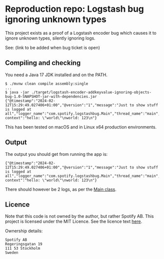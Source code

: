 # Reproduction repo: Logstash bug ignoring unknown types

This project exists as a proof of a Logstash encoder bug which causes it to ignore unknown types, silently ignoring logs.

See: (link to be added when bug ticket is open)

## Compiling and checking

You need a Java 17 JDK installed and on the PATH.

```shell
$ ./mvnw clean compile assembly:single
...
$ java -jar ./target/logstash-encoder-addkeyvalue-ignoring-objects-bug-1.0-SNAPSHOT-jar-with-dependencies.jar 
{"@timestamp":"2024-02-12T15:29:49.027406+01:00","@version":"1","message":"Just to show stuff is logged at all","logger_name":"com.spotify.logstashbug.Main","thread_name":"main","level":"ERROR","level_value":40000,"some-context":"hello: \"world\"\nworld: 123\n"}
```

This has been tested on macOS and in Linux x64 production environments.

## Output

The output you should get from running the app is:

```
{"@timestamp":"2024-02-12T15:29:49.027406+01:00","@version":"1","message":"Just to show stuff is logged at all","logger_name":"com.spotify.logstashbug.Main","thread_name":"main","level":"ERROR","level_value":40000,"some-context":"hello: \"world\"\nworld: 123\n"}
```

There should however be 2 logs, as per the [Main class](./src/main/java/com/spotify/logstashbug/Main.java).

## Licence

Note that this code is not owned by the author, but rather Spotify AB.
This project is licensed under the MIT Licence. See the licence text [here](./LICENCE).

Ownership details:

```
Spotify AB
Regeringsgatan 19
111 53 Stockholm
Sweden
```
